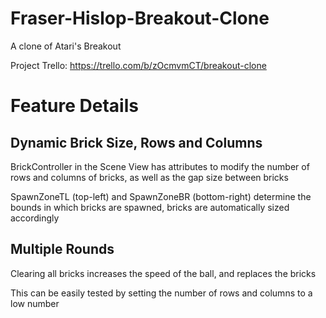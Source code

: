 # Fraser-Hislop-Breakout-Clone
A clone of Atari's Breakout

Project Trello: https://trello.com/b/zOcmvmCT/breakout-clone

# Feature Details

## Dynamic Brick Size, Rows and Columns

BrickController in the Scene View has attributes to modify the number of rows and columns of bricks, as well as the gap size between bricks

SpawnZoneTL (top-left) and SpawnZoneBR (bottom-right) determine the bounds in which bricks are spawned, bricks are automatically sized accordingly

## Multiple Rounds

Clearing all bricks increases the speed of the ball, and replaces the bricks

This can be easily tested by setting the number of rows and columns to a low number
